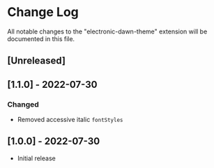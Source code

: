 # Change Log
All notable changes to the "electronic-dawn-theme" extension will be documented in this file.

## [Unreleased]

## [1.1.0] - 2022-07-30
### Changed
- Removed accessive italic `fontStyles`

## [1.0.0] - 2022-07-30
- Initial release
